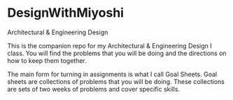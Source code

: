 # DesignWithMiyoshi
Architectural &amp; Engineering Design

This is the companion repo for my Architectural & Engineering Design I class.  You will find the problems that you will be doing and the directions on how to keep them together.

The main form for turning in assignments is what I call Goal Sheets.  Goal sheets are collections of problems that you will be doing.  These collections are sets of two weeks of problems and cover specific skills.

